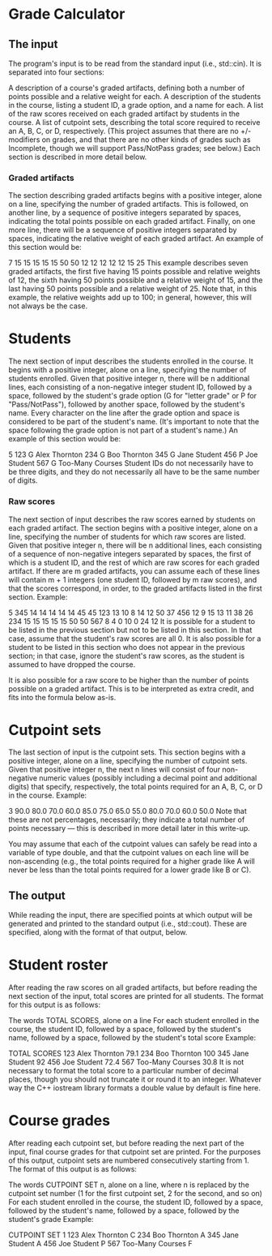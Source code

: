 # Grade Calculator
## The input

The program's input is to be read from the standard input (i.e., std::cin). It is separated into four sections:

A description of a course's graded artifacts, defining both a number of points possible and a relative weight for each.
A description of the students in the course, listing a student ID, a grade option, and a name for each.
A list of the raw scores received on each graded artifact by students in the course.
A list of cutpoint sets, describing the total score required to receive an A, B, C, or D, respectively. (This project assumes that there are no +/- modifiers on grades, and that there are no other kinds of grades such as Incomplete, though we will support Pass/NotPass grades; see below.)
Each section is described in more detail below.

### Graded artifacts

The section describing graded artifacts begins with a positive integer, alone on a line, specifying the number of graded artifacts. This is followed, on another line, by a sequence of positive integers separated by spaces, indicating the total points possible on each graded artifact. Finally, on one more line, there will be a sequence of positive integers separated by spaces, indicating the relative weight of each graded artifact. An example of this section would be:

7
15 15 15 15 15 50 50
12 12 12 12 12 15 25
This example describes seven graded artifacts, the first five having 15 points possible and relative weights of 12, the sixth having 50 points possible and a relative weight of 15, and the last having 50 points possible and a relative weight of 25. Note that, in this example, the relative weights add up to 100; in general, however, this will not always be the case.

# Students

The next section of input describes the students enrolled in the course. It begins with a positive integer, alone on a line, specifying the number of students enrolled. Given that positive integer n, there will be n additional lines, each consisting of a non-negative integer student ID, followed by a space, followed by the student's grade option (G for "letter grade" or P for "Pass/NotPass"), followed by another space, followed by the student's name. Every character on the line after the grade option and space is considered to be part of the student's name. (It's important to note that the space following the grade option is not part of a student's name.) An example of this section would be:

5
123 G Alex Thornton
234 G Boo Thornton
345 G Jane Student
456 P Joe Student
567 G Too-Many Courses
Student IDs do not necessarily have to be three digits, and they do not necessarily all have to be the same number of digits.

### Raw scores

The next section of input describes the raw scores earned by students on each graded artifact. The section begins with a positive integer, alone on a line, specifying the number of students for which raw scores are listed. Given that positive integer n, there will be n additional lines, each consisting of a sequence of non-negative integers separated by spaces, the first of which is a student ID, and the rest of which are raw scores for each graded artifact. If there are m graded artifacts, you can assume each of these lines will contain m + 1 integers (one student ID, followed by m raw scores), and that the scores correspond, in order, to the graded artifacts listed in the first section. Example:

5
345 14 14 14 14 14 45 45
123 13 10 8 14 12 50 37
456 12 9 15 13 11 38 26
234 15 15 15 15 15 50 50
567 8 4 0 10 0 24 12
It is possible for a student to be listed in the previous section but not to be listed in this section. In that case, assume that the student's raw scores are all 0. It is also possible for a student to be listed in this section who does not appear in the previous section; in that case, ignore the student's raw scores, as the student is assumed to have dropped the course.

It is also possible for a raw score to be higher than the number of points possible on a graded artifact. This is to be interpreted as extra credit, and fits into the formula below as-is.

# Cutpoint sets

The last section of input is the cutpoint sets. This section begins with a positive integer, alone on a line, specifying the number of cutpoint sets. Given that positive integer n, the next n lines will consist of four non-negative numeric values (possibly including a decimal point and additional digits) that specify, respectively, the total points required for an A, B, C, or D in the course. Example:

3
90.0 80.0 70.0 60.0
85.0 75.0 65.0 55.0
80.0 70.0 60.0 50.0
Note that these are not percentages, necessarily; they indicate a total number of points necessary — this is described in more detail later in this write-up.

You may assume that each of the cutpoint values can safely be read into a variable of type double, and that the cutpoint values on each line will be non-ascending (e.g., the total points required for a higher grade like A will never be less than the total points required for a lower grade like B or C).

## The output

While reading the input, there are specified points at which output will be generated and printed to the standard output (i.e., std::cout). These are specified, along with the format of that output, below.

# Student roster

After reading the raw scores on all graded artifacts, but before reading the next section of the input, total scores are printed for all students. The format for this output is as follows:

The words TOTAL SCORES, alone on a line
For each student enrolled in the course, the student ID, followed by a space, followed by the student's name, followed by a space, followed by the student's total score
Example:

TOTAL SCORES
123 Alex Thornton 79.1
234 Boo Thornton 100
345 Jane Student 92
456 Joe Student 72.4
567 Too-Many Courses 30.8
It is not necessary to format the total score to a particular number of decimal places, though you should not truncate it or round it to an integer. Whatever way the C++ iostream library formats a double value by default is fine here.

# Course grades

After reading each cutpoint set, but before reading the next part of the input, final course grades for that cutpoint set are printed. For the purposes of this output, cutpoint sets are numbered consecutively starting from 1. The format of this output is as follows:

The words CUTPOINT SET n, alone on a line, where n is replaced by the cutpoint set number (1 for the first cutpoint set, 2 for the second, and so on)
For each student enrolled in the course, the student ID, followed by a space, followed by the student's name, followed by a space, followed by the student's grade
Example:

CUTPOINT SET 1
123 Alex Thornton C
234 Boo Thornton A
345 Jane Student A
456 Joe Student P
567 Too-Many Courses F
